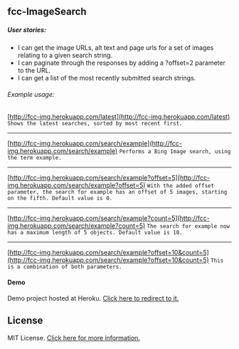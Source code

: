 ## fcc-ImageSearch
##### User stories:

<ul>
<li>I can get the image URLs, alt text and page urls for a set of images relating to a given search string.

<li>I can paginate through the responses by adding a ?offset=2 parameter to the URL.

<li>I can get a list of the most recently submitted search strings.
</ul>

###### Example usage:


[http://fcc-img.herokuapp.com/latest](http://fcc-img.herokuapp.com/latest)
`
Shows the latest searches, sorted by most recent first.
`
***
[http://fcc-img.herokuapp.com/search/example](http://fcc-img.herokuapp.com/search/example)
`
Performs a Bing Image search, using the term example.
`
***
[http://fcc-img.herokuapp.com/search/example?offset=5](http://fcc-img.herokuapp.com/search/example?offset=5)
`
With the added offset parameter, the search for example has an offset of 5 images, starting on the fifth. Default value is 0.
`
***
[http://fcc-img.herokuapp.com/search/example?count=5](http://fcc-img.herokuapp.com/search/example?count=5)
`
The search for example now has a maximum length of 5 objects. Default value is 10.
`
***
[http://fcc-img.herokuapp.com/search/example?offset=10&count=5](http://fcc-img.herokuapp.com/search/example?offset=10&count=5)
`
This is a combination of both parameters.
`



#### Demo
Demo project hosted at Heroku. [Click here to redirect to it.](http://fcc-img.herokuapp.com)

## License

MIT License. [Click here for more information.](LICENSE.md)
